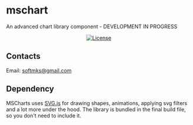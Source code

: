 # mschart

An advanced chart library component - DEVELOPMENT IN PROGRESS

<p align="center">
  <a href="https://github.com/softmks/mscharts/blob/master/LICENSE"><img src="https://img.shields.io/badge/License-MIT-brightgreen.svg" alt="License"></a>
</p>

## Contacts
Email: <a href="softmks@gmail.com">softmks@gmail.com</a>

## Dependency
MSCharts uses <a href="http://svgjs.com/" target="_blank">SVG.js</a> for drawing shapes, animations, applying svg filters and a lot more under the hood. The library is bundled in the final build file, so you don't need to include it.